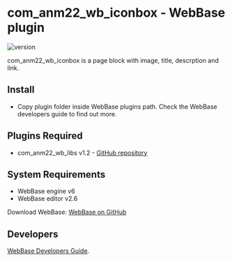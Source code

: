 # com_anm22_wb_iconbox - WebBase plugin
![version](https://img.shields.io/badge/version-1.2-blue)

com_anm22_wb_iconbox is a page block with image, title, descrption and link.

## Install
*	Copy plugin folder inside WebBase plugins path. Check the WebBase developers guide to find out more.

## Plugins Required
*	com_anm22_wb_libs v1.2 - [GitHub repository](https://github.com/ANM22/com_anm22_wb_libs)

## System Requirements
*	WebBase engine v6
*	WebBase editor v2.6

Download WebBase: [WebBase on GitHub](https://github.com/ANM22/WebBase)

## Developers
[WebBase Developers Guide](https://www.anm22.it/it/webbase-developers/).